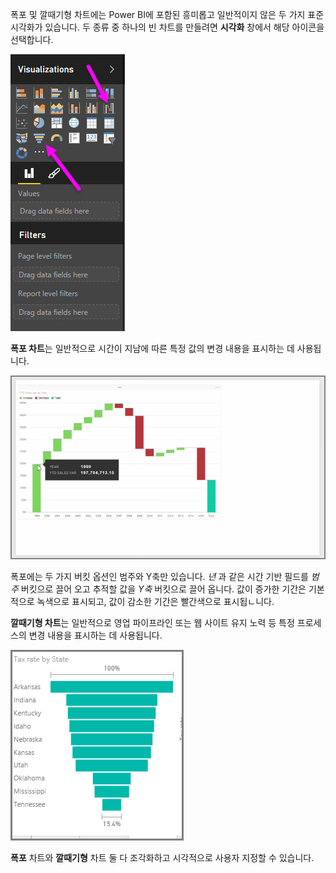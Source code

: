 폭포 및 깔때기형 차트에는 Power BI에 포함된 흥미롭고 일반적이지 않은 두 가지 표준 시각화가 있습니다. 두 종류 중 하나의 빈 차트를 만들려면 **시각화** 창에서 해당 아이콘을 선택합니다.

![](media/3-8-create-waterfall-funnel-charts/3-8_1.png)

**폭포 차트**는 일반적으로 시간이 지남에 따른 특정 값의 변경 내용을 표시하는 데 사용됩니다.

![](media/3-8-create-waterfall-funnel-charts/3-8_2.png)

폭포에는 두 가지 버킷 옵션인 범주와 Y축만 있습니다. *년* 과 같은 시간 기반 필드를 *범주* 버킷으로 끌어 오고 추적할 값을 *Y축* 버킷으로 끌어 옵니다. 값이 증가한 기간은 기본적으로 녹색으로 표시되고, 값이 감소한 기간은 빨간색으로 표시됩ㄴ니다.

**깔때기형 차트**는 일반적으로 영업 파이프라인 또는 웹 사이트 유지 노력 등 특정 프로세스의 변경 내용을 표시하는 데 사용됩니다.

![](media/3-8-create-waterfall-funnel-charts/3-8_3.png)

**폭포** 차트와 **깔때기형** 차트 둘 다 조각화하고 시각적으로 사용자 지정할 수 있습니다.

